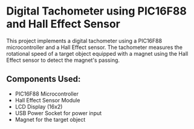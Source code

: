 # Digital Tachometer using PIC16F88 and Hall Effect Sensor
This project implements a digital tachometer using a PIC16F88 microcontroller and a Hall Effect sensor. The tachometer measures the rotational speed of a target object equipped with a magnet using the Hall Effect sensor to detect the magnet's passing.

## Components Used:
- PIC16F88 Microcontroller
- Hall Effect Sensor Module
- LCD Display (16x2)
- USB Power Socket for power input
- Magnet for the target object
